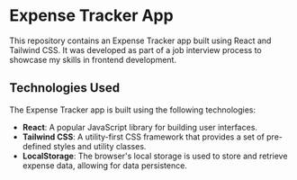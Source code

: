 # Expense Tracker App

This repository contains an Expense Tracker app built using React and Tailwind CSS. It was developed as part of a job interview process to showcase my skills in frontend development.

## Technologies Used

The Expense Tracker app is built using the following technologies:

- **React**: A popular JavaScript library for building user interfaces.
- **Tailwind CSS**: A utility-first CSS framework that provides a set of pre-defined styles and utility classes.
- **LocalStorage**: The browser's local storage is used to store and retrieve expense data, allowing for data persistence.
